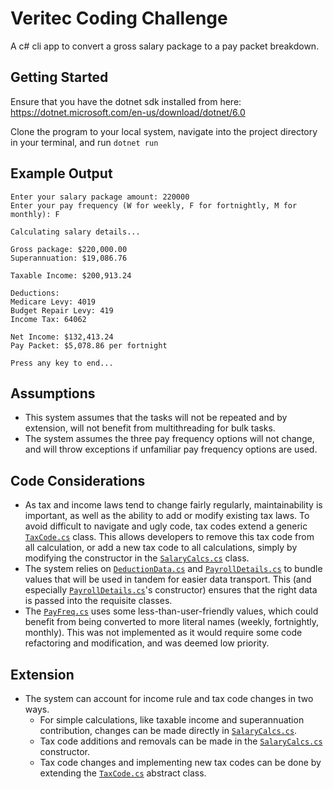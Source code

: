 # Veritec Coding Challenge
A c# cli app to convert a gross salary package to a pay packet breakdown. 

## Getting Started
Ensure that you have the dotnet sdk installed from here: https://dotnet.microsoft.com/en-us/download/dotnet/6.0

Clone the program to your local system, navigate into the project directory in your terminal, and run
```dotnet run```

## Example Output
```
Enter your salary package amount: 220000
Enter your pay frequency (W for weekly, F for fortnightly, M for monthly): F

Calculating salary details...

Gross package: $220,000.00
Superannuation: $19,086.76

Taxable Income: $200,913.24

Deductions:
Medicare Levy: 4019
Budget Repair Levy: 419
Income Tax: 64062

Net Income: $132,413.24
Pay Packet: $5,078.86 per fortnight

Press any key to end...
```

## Assumptions
- This system assumes that the tasks will not be repeated and by extension, will not benefit from multithreading for bulk tasks.
- The system assumes the three pay frequency options will not change, and will throw exceptions if unfamiliar pay frequency options are used.

## Code Considerations
- As tax and income laws tend to change fairly regularly, maintainability is important, as well as the ability to add or modify existing tax laws. To avoid difficult to navigate and ugly code, tax codes extend a generic [`TaxCode.cs`](src/taxCode/TaxCode.cs) class. This allows developers to remove this tax code from all calculation, or add a new tax code to all calculations, simply by modifying the constructor in the [`SalaryCalcs.cs`](src/util/SalaryCalcs.cs) class.
- The system relies on [`DeductionData.cs`](src/model/DeductionData.cs) and [`PayrollDetails.cs`](src/model/PayrollDetails.cs) to bundle values that will be used in tandem for easier data transport. This (and especially [`PayrollDetails.cs`](src/model/PayrollDetails.cs)'s constructor) ensures that the right data is passed into the requisite classes.
- The [`PayFreq.cs`](src/model/PayFreq.cs) uses some less-than-user-friendly values, which could benefit from being converted to more literal names (weekly, fortnightly, monthly). This was not implemented as it would require some code refactoring and modification, and was deemed low priority.

## Extension
- The system can account for income rule and tax code changes in two ways. 
  - For simple calculations, like taxable income and superannuation contribution, changes can be made directly in [`SalaryCalcs.cs`](src/util/SalaryCalcs.cs). 
  - Tax code additions and removals can be made in the [`SalaryCalcs.cs`](src/util/SalaryCalcs.cs) constructor.
  - Tax code changes and implementing new tax codes can be done by extending the [`TaxCode.cs`](src/taxCode/TaxCode.cs) abstract class.
